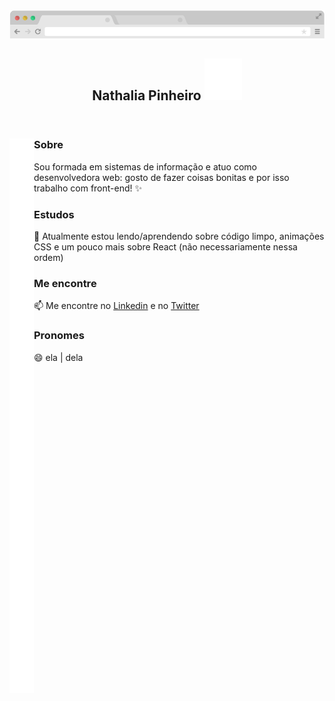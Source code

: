 <header>
  <img src="https://github.com/natth42/natth42/blob/master/assets/browser.png">
  <h2 align="center">
    Nathalia Pinheiro 
    <img src="https://github.com/natth42/natth42/blob/master/assets/sparkles.svg" />
  </h2>
</header>

<main>
  <img align="left" src="https://github.com/natth42/natth42/blob/master/assets/emptySpace.png" />

  <section>
    <h3>Sobre</h3>
    <p> Sou formada em sistemas de informação e atuo como desenvolvedora web: gosto de fazer coisas bonitas e por isso trabalho com front-end! ✨</p>
  </section>
  
  <section>
    <h3>Estudos</h3>
    <p> 📖 Atualmente estou lendo/aprendendo sobre código limpo, animações CSS e um pouco mais sobre React (não necessariamente nessa ordem)</p>
  </section>
  
  <section>
    <h3>Me encontre</h3>
    <p> 📫 Me encontre no <a href="https://www.linkedin.com/in/nathalia-pinheiro">Linkedin</a> e no <a href="https://twitter.com/nathi_pinheiro" title="@nathi_pinheiro">Twitter</a></p>
  </section>

  <section>
    <h3>Pronomes</h3>
    <p> 😄 ela | dela</p>
  </section>
 </main>
